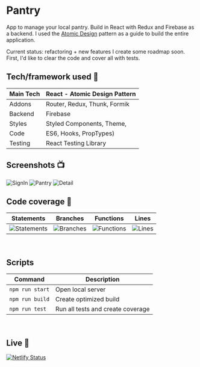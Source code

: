 # Pantry

App to manage your local pantry. Build in React with Redux and Firebase as a backend.
I used the [Atomic Design](https://bradfrost.com/blog/post/atomic-web-design/) pattern as a guide to build the entire application.

Current status: refactoring + new features
I create some roadmap soon. First, I'd like to clear the code and cover all with tests.

## Tech/framework used 🔧

| Main Tech | React - Atomic Design Pattern |
| --------- | ----------------------------- |
| Addons    | Router, Redux, Thunk, Formik  |
| Backend   | Firebase                      |
| Styles    | Styled Components, Theme,     |
| Code      | ES6, Hooks, PropTypes)        |
| Testing   | React Testing Library         |

## Screenshots 📺

![SignIn](https://i.imgur.com/amemSXt.png)
![Pantry](https://i.imgur.com/q0onTnm.png)
![Detail](https://i.imgur.com/GdpYIfT.png)

## Code coverage 🧪

| Statements                                                           | Branches                                                           | Functions                                                           | Lines                                                           |
| -------------------------------------------------------------------- | ------------------------------------------------------------------ | ------------------------------------------------------------------- | --------------------------------------------------------------- |
| ![Statements](https://img.shields.io/badge/Coverage-15.04%25-red.svg) | ![Branches](https://img.shields.io/badge/Coverage-13.86%25-red.svg) | ![Functions](https://img.shields.io/badge/Coverage-15.23%25-red.svg) | ![Lines](https://img.shields.io/badge/Coverage-15.55%25-red.svg) |

<br>

## Scripts

| Command         | Description                       |
| --------------- | --------------------------------- |
| `npm run start` | Open local server                 |
| `npm run build` | Create optimized build            |
| `npm run test`  | Run all tests and create coverage |

<br>

## Live 📍

[![Netlify Status](https://api.netlify.com/api/v1/badges/a3b172d0-edc6-4cb9-81b7-d5f2a02e85b8/deploy-status)](https://pantry-app-react.netlify.app)

<!-- ### License 🔱 -->
